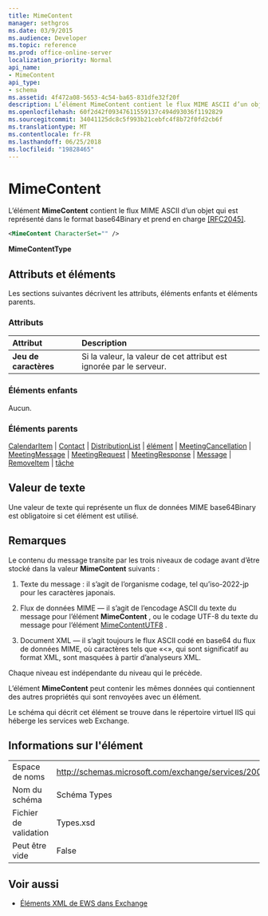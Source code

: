 ```yaml
---
title: MimeContent
manager: sethgros
ms.date: 03/9/2015
ms.audience: Developer
ms.topic: reference
ms.prod: office-online-server
localization_priority: Normal
api_name:
- MimeContent
api_type:
- schema
ms.assetid: 4f472a08-5653-4c54-ba65-831dfe32f20f
description: L’élément MimeContent contient le flux MIME ASCII d’un objet qui est représenté dans le format base64Binary et prend en charge [RFC2045].
ms.openlocfilehash: 60f2d42f09347611559137c494d93036f1192829
ms.sourcegitcommit: 34041125dc8c5f993b21cebfc4f8b72f0fd2cb6f
ms.translationtype: MT
ms.contentlocale: fr-FR
ms.lasthandoff: 06/25/2018
ms.locfileid: "19828465"
---
```

# <a name="mimecontent"></a>MimeContent

L’élément **MimeContent** contient le flux MIME ASCII d’un objet qui est représenté dans le format base64Binary et prend en charge [[RFC2045]](http://www.rfc-editor.org/rfc/rfc2045.txt).
  
```xml
<MimeContent CharacterSet="" />
```

 **MimeContentType**
## <a name="attributes-and-elements"></a>Attributs et éléments

Les sections suivantes décrivent les attributs, éléments enfants et éléments parents.
  
### <a name="attributes"></a>Attributs

|**Attribut**|**Description**|
|:-----|:-----|
|**Jeu de caractères** <br/> |Si la valeur, la valeur de cet attribut est ignorée par le serveur.  <br/> |
   
### <a name="child-elements"></a>Éléments enfants

Aucun.
  
### <a name="parent-elements"></a>Éléments parents

[CalendarItem](calendaritem.md) | [Contact](contact.md) | [DistributionList](distributionlist.md) | [élément](item.md) | [MeetingCancellation](meetingcancellation.md) | [MeetingMessage](meetingmessage.md) | [MeetingRequest](meetingrequest.md)  |  [ MeetingResponse](meetingresponse.md) | [Message](message-ex15websvcsotherref.md) | [RemoveItem](removeitem.md) | [tâche](task.md)
  
## <a name="text-value"></a>Valeur de texte

Une valeur de texte qui représente un flux de données MIME base64Binary est obligatoire si cet élément est utilisé.
  
## <a name="remarks"></a>Remarques

Le contenu du message transite par les trois niveaux de codage avant d’être stocké dans la valeur **MimeContent** suivants : 
  
1. Texte du message : il s’agit de l’organisme codage, tel qu’iso-2022-jp pour les caractères japonais.
    
2. Flux de données MIME — il s’agit de l’encodage ASCII du texte du message pour l’élément **MimeContent** , ou le codage UTF-8 du texte du message pour l’élément [MimeContentUTF8](mimecontentutf8.md) . 
    
3. Document XML — il s’agit toujours le flux ASCII codé en base64 du flux de données MIME, où caractères tels que «\<», qui sont significatif au format XML, sont masquées à partir d’analyseurs XML.
    
Chaque niveau est indépendante du niveau qui le précède.
  
L’élément **MimeContent** peut contenir les mêmes données qui contiennent des autres propriétés qui sont renvoyées avec un élément. 
  
Le schéma qui décrit cet élément se trouve dans le répertoire virtuel IIS qui héberge les services web Exchange.
  
## <a name="element-information"></a>Informations sur l'élément

|||
|:-----|:-----|
|Espace de noms  <br/> |http://schemas.microsoft.com/exchange/services/2006/types  <br/> |
|Nom du schéma  <br/> |Schéma Types  <br/> |
|Fichier de validation  <br/> |Types.xsd  <br/> |
|Peut être vide  <br/> |False  <br/> |
   
## <a name="see-also"></a>Voir aussi



- [Éléments XML de EWS dans Exchange](ews-xml-elements-in-exchange.md)

